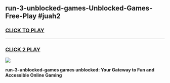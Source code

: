 
## run-3-unblocked-games-Unblocked-Games-Free-Play #juah2
<h3>
<a href="https://us.freeplayer.one?title=run-3-unblocked-games&ref=9M">CLICK TO PLAY</a></h3>
<hr>

<h3>
<a href="https://us.freeplayer.one?title=run-3-unblocked-games&ref=9M">CLICK 2 PLAY</a>
  
</h3>

<a href="https://us.freeplayer.one?title=run-3-unblocked-games&ref=9M"><img src="https://clearcache.store/games.png"></a>


**run-3-unblocked-games games unblocked: Your Gateway to Fun and Accessible Online Gaming**
